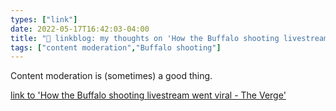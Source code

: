 ```yaml
---
types: ["link"]
date: 2022-05-17T16:42:03-04:00
title: "🔗 linkblog: my thoughts on 'How the Buffalo shooting livestream went viral - The Verge'"
tags: ["content moderation","Buffalo shooting"]
---
```

Content moderation is (sometimes) a good thing.
 

[link to 'How the Buffalo shooting livestream went viral - The Verge'](https://www.theverge.com/2022/5/17/23100579/buffalo-shooting-twitch-livestream-viral-content-moderation)
